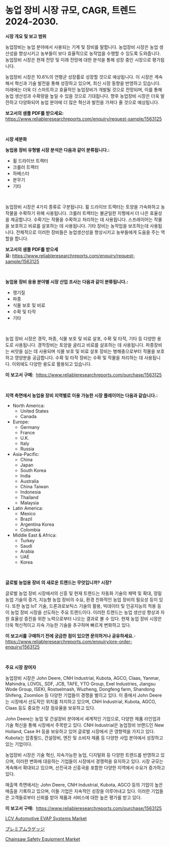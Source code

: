 <p><h1>농업 장비 시장 규모, CAGR, 트렌드 2024-2030.</h1></p><p><strong>시장 개요 및 보고 범위</strong></p>
<p><p>농업장비는 농업 분야에서 사용되는 기계 및 장비를 말합니다. 농업장비 시장은 농업 생산성을 향상시키고 농부들이 보다 효율적으로 농작업을 수행할 수 있도록 도와줍니다. 농업장비 시장은 현재 전망 및 미래 전망에 대한 분석을 통해 성장 중인 시장으로 평가됩니다. </p><p>농업장비 시장은 10.6%의 연평균 성장률로 성장할 것으로 예상됩니다. 이 시장은 계속해서 혁신과 기술 발전을 통해 성장하고 있으며, 최신 시장 동향을 반영하고 있습니다. 미래에는 더욱 더 스마트하고 효율적인 농업장비가 개발될 것으로 전망되며, 이를 통해 농업 생산성과 수확량을 높일 수 있을 것으로 기대됩니다. 향후 농업장비 시장은 더욱 발전하고 다양화되어 농업 분야에 더 많은 혁신과 발전을 가져다 줄 것으로 예상됩니다.</p></p>
<p><strong>보고서의 샘플 PDF를 받으세요:</strong> <a href="https://www.reliableresearchreports.com/enquiry/request-sample/1563125">https://www.reliableresearchreports.com/enquiry/request-sample/1563125</a></p>
<p>&nbsp;</p>
<p><strong>시장 세분화</strong></p>
<p><strong>농업용 장비 유형별 시장 분석은 다음과 같이 분류됩니다.:</strong></p>
<p><ul><li>휠 드라이브 트랙터</li><li>크롤러 트랙터</li><li>하베스터</li><li>분무기</li><li>기타</li></ul></p>
<p>&nbsp;</p>
<p><p>농업장비 시장은 4가지 종류로 구분됩니다. 휠 드라이브 트랙터는 토양을 가속화하고 농작물을 수확하기 위해 사용됩니다. 크롤러 트랙터는 불균일한 지형에서 더 나은 효율성을 제공합니다. 수확기는 작물을 수확하고 처리하는 데 사용됩니다. 스프레이어는 작물을 보호하고 비료를 살포하는 데 사용됩니다. 기타 장비는 농작업을 보조하는데 사용됩니다. 전체적으로 이러한 장비들은 농업생산성을 향상시키고 농부들에게 도움을 주는 역할을 합니다.</p></p>
<p><strong>보고서의 샘플 PDF를 받으세요:</strong>&nbsp;<a href="https://www.reliableresearchreports.com/enquiry/request-sample/1563125">https://www.reliableresearchreports.com/enquiry/request-sample/1563125</a></p>
<p>&nbsp;</p>
<p><strong> 농업용 장비 응용 분야별 시장 산업 조사는 다음과 같이 분류됩니다.:</strong></p>
<p><ul><li>쟁기질</li><li>파종</li><li>식물 보호 및 비료</li><li>수확 및 타작</li><li>기타</li></ul></p>
<p>&nbsp;</p>
<p><p>농업 장비 시장은 경작, 파종, 식물 보호 및 비료 살포, 수확 및 타작, 기타 등 다양한 용도로 사용됩니다. 경작장비는 토양을 굴리고 비료를 살포하는 데 사용됩니다. 파종장비는 씨앗을 심는 데 사용되며 식물 보호 및 비료 살포 장비는 병해충으로부터 작물을 보호하고 영양분을 공급합니다. 수확 및 타작 장비는 수확 및 작물을 처리하는 데 사용됩니다. 이외에도 다양한 용도로 활용되고 있습니다.</p></p>
<p><strong>이 보고서 구매:</strong>&nbsp; <a href="https://www.reliableresearchreports.com/purchase/1563125">https://www.reliableresearchreports.com/purchase/1563125</a></p>
<p>&nbsp;</p>
<p><strong>지역 측면에서 농업용 장비 지역별로 이용 가능한 시장 플레이어는 다음과 같습니다.:</strong></p>
<p><ul>
    <li>
        North America:
        <ul>
            <li>United States</li>
            <li>Canada</li>
        </ul>
    </li>
    <li>
        Europe:
        <ul>
            <li>Germany</li>
            <li>France</li>
            <li>U.K.</li>
            <li>Italy</li>
            <li>Russia</li>
        </ul>
    </li>
    <li>
        Asia-Pacific:
        <ul>
            <li>China</li>
            <li>Japan</li>
            <li>South Korea</li>
            <li>India</li>
            <li>Australia</li>
            <li>China Taiwan</li>
            <li>Indonesia</li>
            <li>Thailand</li>
            <li>Malaysia</li>
        </ul>
    </li>
    <li>
        Latin America:
        <ul>
            <li>Mexico</li>
            <li>Brazil</li>
            <li>Argentina Korea</li>
            <li>Colombia</li>
        </ul>
    </li>
    <li>
        Middle East & Africa:
        <ul>
            <li>Turkey</li>
            <li>Saudi</li>
            <li>Arabia</li>
            <li>UAE</li>
            <li>Korea</li>
        </ul>
    </li>
    </ul></p>
<p>&nbsp;</p>
<p><strong>글로벌 농업용 장비 의 새로운 트렌드는 무엇입니까? 시장?</strong></p>
<p><p>글로벌 농업 장비 시장에서의 신흥 및 현재 트렌드는 자동화 기술의 채택 및 확대, 정밀 농업 기술의 증가, 지능형 농업 장비의 수요, 환경 친화적인 농업 장비의 필요성 등이 있다. 또한 농업 IoT 기술, 드론과로보틱스 기술의 활용, 빅데이터 및 인공지능의 적용 등이 농업 장비 시장을 선도하는 주요 트렌드이다. 이러한 트렌드는 농업 생산성 향상과 자원 효율성 증진을 위한 노력으로부터 나오는 결과로 볼 수 있다. 현재 농업 장비 시장은 더욱 혁신적이고 지속 가능한 기술을 추구하며 빠르게 변화하고 있다.</p></p>
<p><strong>이 보고서를 구매하기 전에 궁금한 점이 있으면 문의하거나 공유하세요.</strong>- <a href="https://www.reliableresearchreports.com/enquiry/pre-order-enquiry/1563125">https://www.reliableresearchreports.com/enquiry/pre-order-enquiry/1563125</a></p>
<p>&nbsp;</p>
<p><strong>주요 시장 참여자</strong></p>
<p><p>농업장비 시장은 John Deere, CNH Industrial, Kubota, AGCO, Claas, Yanmar, Mahindra, LOVOL, SDF, JCB, TAFE, YTO Group, Exel Industries, Jiangsu Wode Group, ISEKI, Rostselmash, Wuzheng, Dongfeng farm, Shandong Shifeng, Zoomlion 등 다양한 기업들이 경쟁을 벌이고 있다. 이 중에서 John Deere는 시장에서 선도적인 위치를 차지하고 있으며, CNH Industrial, Kubota, AGCO, Claas 등도 중요한 시장 점유율을 보유하고 있다.</p><p>John Deere는 농업 및 건설장비 분야에서 세계적인 기업으로, 다양한 제품 라인업과 기술 혁신을 통해 시장에서 주목받고 있다. CNH Industrial은 농업장비 브랜드인 New Holland, Case IH 등을 보유하고 있어 글로벌 시장에서 큰 영향력을 가지고 있다. Kubota는 잡종필드, 건설장비, 엔진 및 소비자 제품 등 다양한 사업 분야에서 성장하고 있는 기업이다.</p><p>농업장비 시장은 기술 혁신, 지속가능한 농업, 디지털화 등 다양한 트렌드를 반영하고 있으며, 이러한 변화에 대응하는 기업들이 시장에서 경쟁력을 유지하고 있다. 시장 규모는 계속해서 확대되고 있으며, 선진국과 신흥국을 포함한 다양한 지역에서 수요가 증가하고 있다.</p><p>매출액 측면에서는 John Deere, CNH Industrial, Kubota, AGCO 등의 기업이 높은 매출을 기록하고 있으며, 이들 기업은 지속적인 성장을 이루어내고 있다. 이러한 기업들은 고객들로부터 신뢰를 받아 제품과 서비스에 대한 높은 평가를 받고 있다.</p></p>
<p><strong>이 보고서 구매:</strong>&nbsp;&nbsp;<a href="https://www.reliableresearchreports.com/purchase/1563125">https://www.reliableresearchreports.com/purchase/1563125</a></p>
<p><p><a href="https://sore-arch-6db.notion.site/Decoding-the-LCV-Automotive-EVAP-Systems-Market-A-Deep-Dive-into-the-Latest-Market-Trends-Market-S-805f84a5f63545399ade837435acd5b3">LCV Automotive EVAP Systems Market</a></p><p><a href="https://github.com/xemfu2379520/Market-Research-Report-List-1/blob/main/41282395489.md">プレミアムラゲッジ</a></p><p><a href="https://github.com/ChiragRP21/Market-Research-Report-List-3/blob/main/chainsaw-safety-equipment-market.md">Chainsaw Safety Equipment Market</a></p></p>
